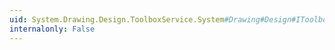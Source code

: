 ```yaml
---
uid: System.Drawing.Design.ToolboxService.System#Drawing#Design#IToolboxService#IsSupported(System.Object,System.ComponentModel.Design.IDesignerHost)
internalonly: False
---
```

